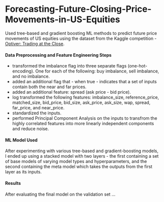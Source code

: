 # Forecasting-Future-Closing-Price-Movements-in-US-Equities

Used tree-based and gradient boosting ML methods to predict future price movements of US equities using the dataset from the Kaggle competition - [Optiver: Trading at the Close](https://www.kaggle.com/competitions/optiver-trading-at-the-close/overview). <br>

#### Data Preprocessing and Feature Engineering Steps

* transformed the imbalance flag into three separate flags (one-hot-encoding). One for each of the following: buy imbalance, sell imbalance, and no imbalance.
* added an additional flag that - when true - indicates that a set of inputs contain both the near and far prices.
* added an additional feature: spread (ask price - bid price).
* log transformed the following features: imbalance_size, reference_price, matched_size, bid_price, bid_size, ask_price, ask_size, wap, spread, far_price, and near_price.
* standardized the inputs.
* performed Principal Component Analysis on the inputs to transfrom the highly correlated features into more linearly independent components and reduce noise.

#### ML Model Used
After experimenting with various tree-based and gradient-boosting models, I ended up using a stacked model with two layers - the first containing a set of base models of varying model types and hyperparameters, and the second containing the meta model which takes the outputs from the first layer as its inputs.

#### Results
After evaluating the final model on the validation set ...
